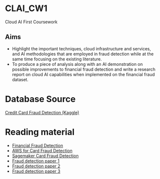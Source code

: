 # CLAI_CW1

Cloud AI First Coursework

## Aims

* Highlight the important techniques, cloud infrastructure and services, and AI methodologies that are employed in fraud detection while at the same time focusing on the existing literature. 
* To produce a piece of analysis along with an AI demonstration on possible improvements to financial fraud detection and write a research report on cloud AI capabilities when implemented on the financial fraud dataset. 

# Database Source

[Credit Card Fraud Detection (Kaggle)](https://www.kaggle.com/datasets/mlg-ulb/creditcardfraud)

# Reading material

* [Financial Fraud Detection](https://github.com/fernandojunior/financial-fraud-detection)
* [AWS for Card Fraud Detection](https://aws.amazon.com/blogs/machine-learning/train-fraudulent-payment-detection-with-amazon-sagemaker/)
* [Sagemaker Card Fraud Detection](https://github.com/ecloudvalley/Credit-card-fraud-detection-with-SageMaker-using-TensorFlow-estimators/blob/master/README.md)
* [Fraud detection paper 1](https://ieeexplore.ieee.org/abstract/document/9121114?casa_token=iRk6NWz-iyoAAAAA:FzNdLV64MKQI0buvP60KUBoc2_M0dp4_l2pozdbCZy6LO-7k4MIEahmvAl2KgNT05mWKX9dST-s)
* [Fraud detection paper 2](https://www.sciencedirect.com/science/article/pii/S187705092030065X)
* [Fraud detection paper 3](https://ieeexplore.ieee.org/abstract/document/8776942)
